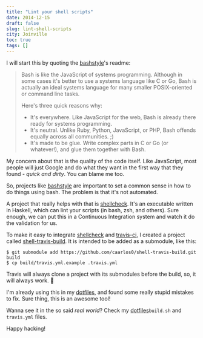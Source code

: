 ```yaml
---
title: "Lint your shell scripts"
date: 2014-12-15
draft: false
slug: lint-shell-scripts
city: Joinville
toc: true
tags: []
---
```


I will start this by quoting the [bashstyle](https://github.com/progrium/bashstyle)'s readme:

> Bash is like the JavaScript of systems programming. Although in some cases it's better to use a systems language like C or Go, Bash is actually an ideal systems language for many smaller POSIX-oriented or command line tasks.
> 
> Here's three quick reasons why:
> - It's everywhere. Like JavaScript for the web, Bash is already there ready
> for systems programming.
> - It's neutral. Unlike Ruby, Python, JavaScript, or PHP, Bash offends equally
> across all communities. ;)
> - It's made to be glue. Write complex parts in C or Go (or whatever!), and
> glue them together with Bash.

My concern about that is the quality of the code itself. Like JavaScript, most people will just Google and do what they want in the first way that they found - *quick and dirty*. You can blame me too.

So, projects like [bashstyle](https://github.com/progrium/bashstyle) are important to set a common sense in how to do things using bash. The problem is that it's not automated.

A project that really helps with that is [shellcheck](https://github.com/koalaman/shellcheck). It's an executable written in Haskell, which can lint your scripts (in bash, zsh, and others). Sure enough, we can put this in a Continuous Integration system and watch it do the validation for us.

To make it easy to integrate [shellcheck](https://github.com/koalaman/shellcheck) and [travis-ci](http://travis-ci.org/), I created a project called [shell-travis-build](https://github.com/caarlos0/shell-travis-build). It is intended to be added as a submodule, like this:

```
$ git submodule add https://github.com/caarlos0/shell-travis-build.git build
$ cp build/travis.yml.example .travis.yml
```

Travis will always clone a project with its submodules before the build, so, it will always work. :beer:

I'm already using this in my [dotfiles](https://github.com/caarlos0/dotfiles), and found some really stupid mistakes to fix. Sure thing, this is an awesome tool!

Wanna see it in the so said *real world*? Check my [dotfiles](https://github.com/caarlos0/dotfiles)`build.sh` and `travis.yml` files.

Happy hacking!
